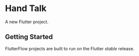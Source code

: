 # Hand Talk

A new Flutter project.

## Getting Started

FlutterFlow projects are built to run on the Flutter _stable_ release.
